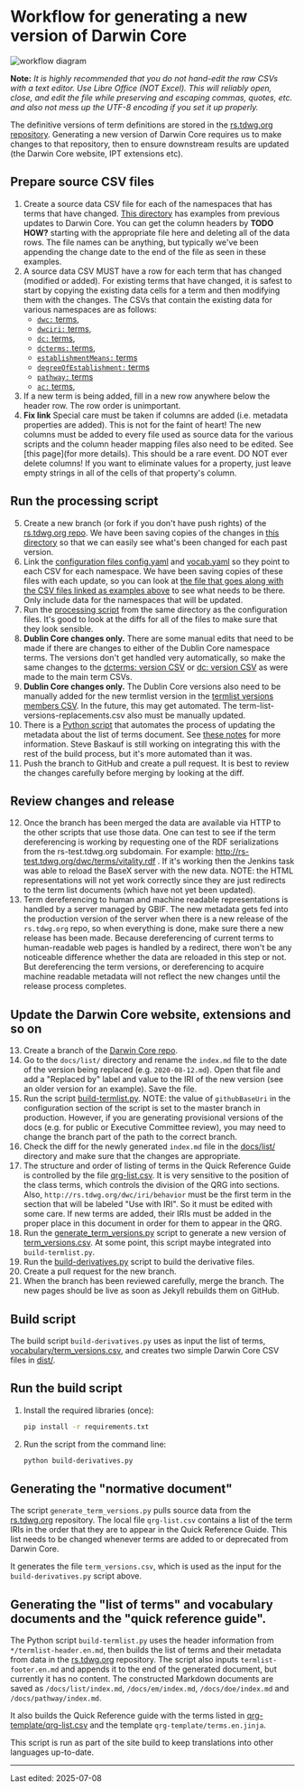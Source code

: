 # Workflow for generating a new version of Darwin Core

![workflow diagram](workflow_diagram.png)

**Note:** *It is highly recommended that you do not hand-edit the raw CSVs with a text editor. Use Libre Office (NOT Excel). This will reliably open, close, and edit the file while preserving and escaping commas, quotes, etc. and also not mess up the UTF-8 encoding if you set it up properly.*

The definitive versions of term definitions are stored in the [rs.tdwg.org repository](https://github.com/tdwg/rs.tdwg.org/).  Generating a new version of Darwin Core requires us to make changes to that repository, then to ensure downstream results are updated (the Darwin Core website, IPT extensions etc).

## Prepare source CSV files

1. Create a source data CSV file for each of the namespaces that has terms that have changed. [This directory](https://github.com/tdwg/rs.tdwg.org/tree/master/process/dwc-revisions/) has examples from previous updates to Darwin Core. You can get the column headers by **TODO HOW?** starting with the appropriate file here and deleting all of the data rows. The file names can be anything, but typically we've been appending the change date to the end of the file as seen in these examples.
2. A source data CSV MUST have a row for each term that has changed (modified or added). For existing terms that have changed, it is safest to start by copying the existing data cells for a term and then modifying them with the changes. The CSVs that contain the existing data for various namespaces are as follows:
   * [`dwc:` terms](https://github.com/tdwg/rs.tdwg.org/blob/master/terms/terms.csv),
   * [`dwciri:` terms](https://github.com/tdwg/rs.tdwg.org/blob/master/iri/iri.csv),
   * [`dc:` terms](https://github.com/tdwg/rs.tdwg.org/blob/master/dc-for-dwc/dc-for-dwc.csv),
   * [`dcterms:` terms](https://github.com/tdwg/rs.tdwg.org/blob/master/dcterms-for-dwc/dcterms-for-dwc.csv),
   * [`establishmentMeans:` terms](https://github.com/tdwg/rs.tdwg.org/blob/master/establishmentMeans/establishmentMeans.csv)
   * [`degreeOfEstablishment:` terms](https://github.com/tdwg/rs.tdwg.org/blob/master/degreeOfEstablishment/degreeOfEstablishment.csv)
   * [`pathway:` terms](https://github.com/tdwg/rs.tdwg.org/blob/master/pathway/pathway.csv)
   * [`ac:` terms](https://github.com/tdwg/rs.tdwg.org/blob/master/ac-for-dwc/ac-for-dwc.csv),
3. If a new term is being added, fill in a new row anywhere below the header row. The row order is unimportant.
4. **Fix link** Special care must be taken if columns are added (i.e. metadata properties are added). This is not for the faint of heart! The new columns must be added to every file used as source data for the various scripts and the column header mapping files also need to be edited. See [this page](for more details). This should be a rare event. DO NOT ever delete columns! If you want to eliminate values for a property, just leave empty strings in all of the cells of that property's column.

## Run the processing script

5. Create a new branch (or fork if you don't have push rights) of the [rs.tdwg.org repo](https://github.com/tdwg/rs.tdwg.org). We have been saving copies of the changes in [this directory](https://github.com/tdwg/rs.tdwg.org/tree/master/process/dwc-revisions) so that we can easily see what's been changed for each past version.
6. Link the [configuration files config.yaml](https://github.com/tdwg/rs.tdwg.org/blob/master/process/config.yaml) and [vocab.yaml](https://github.com/tdwg/rs.tdwg.org/blob/master/process/vocab.yaml) so they point to each CSV for each namespace. We have been saving copies of these files with each update, so you can look at [the file that goes along with the CSV files linked as examples above](https://github.com/tdwg/rs.tdwg.org/blob/master/process/dwc-revisions/dwc-revisions-2023-09-18/config.yaml) to see what needs to be there. Only include data for the namespaces that will be updated.
7. Run the [processing script](https://github.com/tdwg/rs.tdwg.org/blob/master/process/process.py) from the same directory as the configuration files. It's good to look at the diffs for all of the files to make sure that they look sensible.
8. **Dublin Core changes only.** There are some manual edits that need to be made if there are changes to either of the Dublin Core namespace terms. The versions don't get handled very automatically, so make the same changes to the [dcterms: version CSV](https://github.com/tdwg/rs.tdwg.org/blob/master/dcterms-for-dwc-versions/dcterms-for-dwc-versions.csv) or [dc: version CSV](https://github.com/tdwg/rs.tdwg.org/blob/master/dc-for-dwc-versions/dc-for-dwc-versions.csv) as were made to the main term CSVs.
9. **Dublin Core changes only.** The Dublin Core versions also need to be manually added for the new termlist version in the [termlist versions members CSV](https://github.com/tdwg/rs.tdwg.org/blob/master/term-lists-versions/term-lists-versions-members.csv). In the future, this may get automated. The term-list-versions-replacements.csv also must be manually updated.
10. There is a [Python script](https://github.com/tdwg/rs.tdwg.org/blob/master/process/document_metadata_processing/tdwg_docs_metadata_update.py) that automates the process of updating the metadata about the list of terms document. See [these notes](https://github.com/tdwg/rs.tdwg.org/blob/master/process/process-vocabulary.md#5-managing-documents-metadata-via-python-script) for more information. Steve Baskauf is still working on integrating this with the rest of the build process, but it's more automated than it was.
11. Push the branch to GitHub and create a pull request. It is best to review the changes carefully before merging by looking at the diff.

## Review changes and release

12. Once the branch has been merged the data are available via HTTP to the other scripts that use those data. One can test to see if the term dereferencing is working by requesting one of the RDF serializations from the rs-test.tdwg.org subdomain. For example: http://rs-test.tdwg.org/dwc/terms/vitality.rdf . If it's working then the Jenkins task was able to reload the BaseX server with the new data. NOTE: the HTML representations will not yet work correctly since they are just redirects to the term list documents (which have not yet been updated).
13. Term dereferencing to human and machine readable representations is handled by a server managed by GBIF. The new metadata gets fed into the production version of the server when there is a new release of the `rs.tdwg.org` repo, so when everything is done, make sure there a new release has been made. Because dereferencing of current terms to human-readable web pages is handled by a redirect, there won't be any noticeable difference whether the data are reloaded in this step or not. But dereferencing the term versions, or dereferencing to acquire machine readable metadata will not reflect the new changes until the release process completes.

## Update the Darwin Core website, extensions and so on

13. Create a branch of the [Darwin Core repo](https://github.com/tdwg/dwc).
14. Go to the `docs/list/` directory and rename the `index.md` file to the date of the version being replaced (e.g. `2020-08-12.md`). Open that file and add a "Replaced by" label and value to the IRI of the new version (see an older version for an example). Save the file.
15. Run the script [build-termlist.py](https://github.com/tdwg/dwc/blob/master/build/build-termlist.py). NOTE: the value of `githubBaseUri` in the configuration section of the script is set to the master branch in production. However, if you are generating provisional versions of the docs (e.g. for public or Executive Committee review), you may need to change the branch part of the path to the correct branch.
16. Check the diff for the newly generated `index.md` file in the [docs/list/](https://github.com/tdwg/dwc/tree/master/docs/list) directory and make sure that the changes are appropriate.
17. The structure and order of listing of terms in the Quick Reference Guide is controlled by the file [qrg-list.csv](https://github.com/tdwg/dwc/blob/master/build/qrg-list.csv). It is very sensitive to the position of the class terms, which controls the division of the QRG into sections. Also, `http://rs.tdwg.org/dwc/iri/behavior` must be the first term in the section that will be labeled "Use with IRI". So it must be edited with some care. If new terms are added, their IRIs must be added in the proper place in this document in order for them to appear in the QRG.
18. Run the [generate_term_versions.py](https://github.com/tdwg/dwc/blob/master/build/generate_term_versions.py) script to generate a new version of [term_versions.csv](https://github.com/tdwg/dwc/blob/master/vocabulary/term_versions.csv). At some point, this script maybe integrated into `build-termlist.py`.
19. Run the [build-derivatives.py](https://github.com/tdwg/dwc/blob/master/build/build-derivatives.py) script to build the derivative files.
20. Create a pull request for the new branch.
21. When the branch has been reviewed carefully, merge the branch. The new pages should be live as soon as Jekyll rebuilds them on GitHub.

## Build script

The build script `build-derivatives.py` uses as input the list of terms, [vocabulary/term_versions.csv](../vocabulary/term_versions.csv), and creates two simple Darwin Core CSV files in [dist/](../dist/).

## Run the build script

1. Install the required libraries (once):

    ```bash
    pip install -r requirements.txt
    ```

2. Run the script from the command line:

    ```bash
    python build-derivatives.py
    ```

## Generating the "normative document"

The script `generate_term_versions.py` pulls source data from the [rs.tdwg.org](http://github.com/tdwg/rs.tdwg.org) repository. The local file `qrg-list.csv` contains a list of the term IRIs in the order that they are to appear in the Quick Reference Guide. This list needs to be changed whenever terms are added to or deprecated from Darwin Core.

It generates the file `term_versions.csv`, which is used as the input for the `build-derivatives.py` script above.

## Generating the "list of terms" and vocabulary documents and the "quick reference guide".

The Python script `build-termlist.py` uses the header information from `*/termlist-header.en.md`, then builds the list of terms and their metadata from data in the [rs.tdwg.org](http://github.com/tdwg/rs.tdwg.org) repository. The script also inputs `termlist-footer.en.md` and appends it to the end of the generated document, but currently it has no content. The constructed Markdown documents are saved as `/docs/list/index.md`, `/docs/em/index.md`, `/docs/doe/index.md` and `/docs/pathway/index.md`.

It also builds the Quick Reference guide with the terms listed in [qrg-template/qrg-list.csv](qrg-template/qrg-list.csv) and the template `qrg-template/terms.en.jinja`.

This script is run as part of the site build to keep translations into other languages up-to-date.

------
Last edited: 2025-07-08
